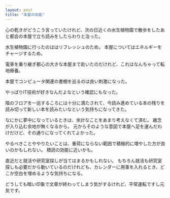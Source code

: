 ```yaml
---
layout: post
title: "本屋の効能"
---
```


心の乾きがどうこう言っていたけれど、次の日近くの水生植物園で散歩をしたあと都会の本屋で立ち読みをしたらわりと治った。


水生植物園に行ったのははリフレッシュのため。
本屋についてはエネルギーをチャージするため。

電車を乗り継ぎ都心の大きな本屋まで赴いたのだけれど、これはなんちゃって転地療養。


本屋でコンピュータ関連の書棚を巡るのは良い刺激になった。

やっぱりIT技術が好きなんだよなという確認にもなった。

階のフロアを一巡するころには十分に満たされて、今読み進めている本の残りを読み切って新しい本を読みたいなという気持ちになってきた。


なにかに夢中になっているときは、余計なことをあまり考えなくて済む。
雑念が入り込む余地が無くなるから。
元からそのような意図で本屋へ足を運んだわけだけど、その通りになってくれてよかった。


やるべきことややりたいことは、重荷にならない範囲で積極的に増やした方が良いのかもしれない。
積読の効能に近いかも。


直近だと就活や研究室探しが当てはまるかもしれない。
もちろん就活も研究室探しも必要だから動いているのだけれども、カレンダーに用事を入れるとき、どこか空白を埋めるような気持ちになる。


どうしても暗い印象で文章が終わってしまう気がするけれど、平常運転ですし元気です。



